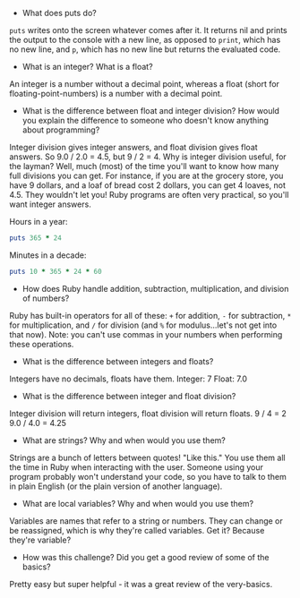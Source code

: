 - What does puts do?

`puts` writes onto the screen whatever comes after it. It returns nil and prints the output to the console with a new line, as opposed to `print`, which has no new line, and `p`, which has no new line but returns the evaluated code.

- What is an integer? What is a float?

An integer is a number without a decimal point, whereas a float (short for floating-point-numbers) is a number with a decimal point.

- What is the difference between float and integer division? How would you explain the difference to someone who doesn't know anything about programming?

Integer division gives integer answers, and float division gives float answers. So 9.0 / 2.0 = 4.5, but 9 / 2 = 4. Why is integer division useful, for the layman? Well, much (most) of the time you'll want to know how many full divisions you can get. For instance, if you are at the grocery store, you have 9 dollars, and a loaf of bread cost 2 dollars, you can get 4 loaves, not 4.5. They wouldn't let you! Ruby programs are often very practical, so you'll want integer answers.


Hours in a year:
```ruby
puts 365 * 24
```

Minutes in a decade:
```ruby
puts 10 * 365 * 24 * 60
```


- How does Ruby handle addition, subtraction, multiplication, and division of numbers?

Ruby has built-in operators for all of these: `+` for addition, `-` for subtraction, `*` for multiplication, and `/` for division (and `%` for modulus...let's not get into that now). Note: you can't use commas in your numbers when performing these operations.

- What is the difference between integers and floats?

Integers have no decimals, floats have them. 
 Integer: 7 
 Float: 7.0

- What is the difference between integer and float division?

Integer division will return integers, float division will return floats. 
 9 / 4 = 2 
 9.0 / 4.0 = 4.25

- What are strings? Why and when would you use them?

Strings are a bunch of letters between quotes! "Like this." You use them all the time in Ruby when interacting with the user. Someone using your program probably won't understand your code, so you have to talk to them in plain English (or the plain version of another language).

- What are local variables? Why and when would you use them?

Variables are names that refer to a string or numbers. They can change or be reassigned, which is why they're called variables. Get it? Because they're variable?

- How was this challenge? Did you get a good review of some of the basics?

Pretty easy but super helpful - it was a great review of the very-basics.
